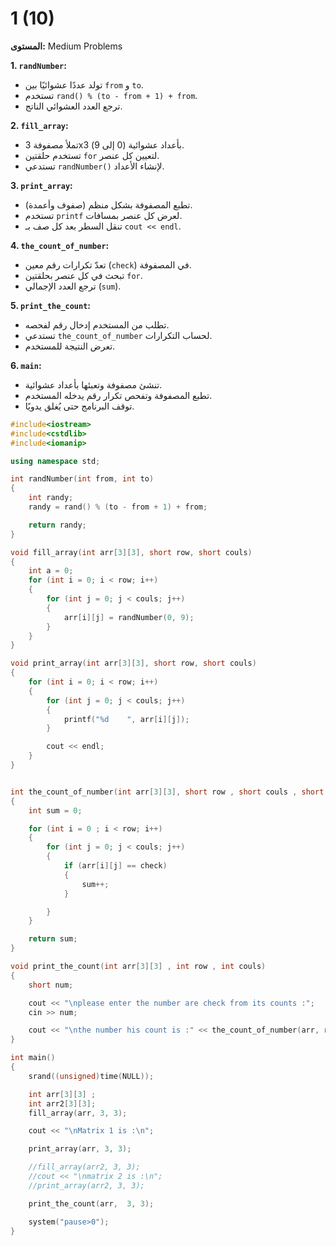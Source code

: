 # 1 (10)

**المستوى:** Medium Problems

**1. `randNumber`:**  
- تولد عددًا عشوائيًا بين `from` و `to`.  
- تستخدم `rand() % (to - from + 1) + from`.  
- ترجع العدد العشوائي الناتج.  

**2. `fill_array`:**  
- تملأ مصفوفة 3x3 بأعداد عشوائية (0 إلى 9).  
- تستخدم حلقتين `for` لتعيين كل عنصر.  
- تستدعي `randNumber()` لإنشاء الأعداد.  

**3. `print_array`:**  
- تطبع المصفوفة بشكل منظم (صفوف وأعمدة).  
- تستخدم `printf` لعرض كل عنصر بمسافات.  
- تنقل السطر بعد كل صف بـ `cout << endl`.  

**4. `the_count_of_number`:**  
- تعدّ تكرارات رقم معين (`check`) في المصفوفة.  
- تبحث في كل عنصر بحلقتين `for`.  
- ترجع العدد الإجمالي (`sum`).  

**5. `print_the_count`:**  
- تطلب من المستخدم إدخال رقم لفحصه.  
- تستدعي `the_count_of_number` لحساب التكرارات.  
- تعرض النتيجة للمستخدم.  

**6. `main`:**  
- تنشئ مصفوفة وتعبئها بأعداد عشوائية.  
- تطبع المصفوفة وتفحص تكرار رقم يدخله المستخدم.  
- توقف البرنامج حتى يُغلق يدويًا.

```cpp
#include<iostream>
#include<cstdlib>
#include<iomanip>

using namespace std;

int randNumber(int from, int to)
{
	int randy;
	randy = rand() % (to - from + 1) + from;

	return randy;
}

void fill_array(int arr[3][3], short row, short couls)
{
	int a = 0;
	for (int i = 0; i < row; i++)
	{
		for (int j = 0; j < couls; j++)
		{
			arr[i][j] = randNumber(0, 9);
		}
	}
}

void print_array(int arr[3][3], short row, short couls)
{
	for (int i = 0; i < row; i++)
	{
		for (int j = 0; j < couls; j++)
		{
			printf("%d    ", arr[i][j]);
		}

		cout << endl;
	}
}


int the_count_of_number(int arr[3][3], short row , short couls , short check)
{
	int sum = 0;

	for (int i = 0 ; i < row; i++)
	{
		for (int j = 0; j < couls; j++)
		{
			if (arr[i][j] == check)
			{
				sum++;
			}

		}
	}

	return sum;
}

void print_the_count(int arr[3][3] , int row , int couls)
{
	short num;

	cout << "\nplease enter the number are check from its counts :";
	cin >> num;

	cout << "\nthe number his count is :" << the_count_of_number(arr, row, couls, num) << endl;
}

int main()
{
	srand((unsigned)time(NULL));

	int arr[3][3] ;
	int arr2[3][3];
	fill_array(arr, 3, 3);

	cout << "\nMatrix 1 is :\n";

	print_array(arr, 3, 3);

	//fill_array(arr2, 3, 3);
	//cout << "\nmatrix 2 is :\n";
	//print_array(arr2, 3, 3);

	print_the_count(arr,  3, 3);

	system("pause>0");
}
```